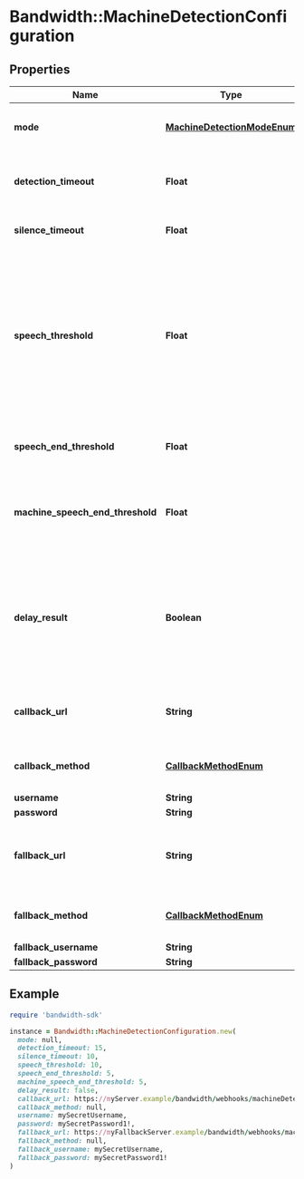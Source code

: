 # Bandwidth::MachineDetectionConfiguration

## Properties

| Name | Type | Description | Notes |
| ---- | ---- | ----------- | ----- |
| **mode** | [**MachineDetectionModeEnum**](MachineDetectionModeEnum.md) |  | [optional][default to &#39;async&#39;] |
| **detection_timeout** | **Float** | The timeout used for the whole operation, in seconds. If no result is determined in this period, a callback with a &#x60;timeout&#x60; result is sent. | [optional][default to 15] |
| **silence_timeout** | **Float** | If no speech is detected in this period, a callback with a &#39;silence&#39; result is sent. | [optional][default to 10] |
| **speech_threshold** | **Float** | When speech has ended and a result couldn&#39;t be determined based on the audio content itself, this value is used to determine if the speaker is a machine based on the speech duration. If the length of the speech detected is greater than or equal to this threshold, the result will be &#39;answering-machine&#39;. If the length of speech detected is below this threshold, the result will be &#39;human&#39;. | [optional][default to 10] |
| **speech_end_threshold** | **Float** | Amount of silence (in seconds) before assuming the callee has finished speaking. | [optional][default to 5] |
| **machine_speech_end_threshold** | **Float** | When an answering machine is detected, the amount of silence (in seconds) before assuming the message has finished playing.  If not provided it will default to the speechEndThreshold value. | [optional] |
| **delay_result** | **Boolean** | If set to &#39;true&#39; and if an answering machine is detected, the &#39;answering-machine&#39; callback will be delayed until the machine is done speaking, or an end of message tone is detected, or until the &#39;detectionTimeout&#39; is exceeded. If false, the &#39;answering-machine&#39; result is sent immediately. | [optional][default to false] |
| **callback_url** | **String** | The URL to send the &#39;machineDetectionComplete&#39; webhook when the detection is completed. Only for &#39;async&#39; mode. | [optional] |
| **callback_method** | [**CallbackMethodEnum**](CallbackMethodEnum.md) |  | [optional][default to &#39;POST&#39;] |
| **username** | **String** | Basic auth username. | [optional] |
| **password** | **String** | Basic auth password. | [optional] |
| **fallback_url** | **String** | A fallback URL which, if provided, will be used to retry the machine detection complete webhook delivery in case &#x60;callbackUrl&#x60; fails to respond | [optional] |
| **fallback_method** | [**CallbackMethodEnum**](CallbackMethodEnum.md) |  | [optional][default to &#39;POST&#39;] |
| **fallback_username** | **String** | Basic auth username. | [optional] |
| **fallback_password** | **String** | Basic auth password. | [optional] |

## Example

```ruby
require 'bandwidth-sdk'

instance = Bandwidth::MachineDetectionConfiguration.new(
  mode: null,
  detection_timeout: 15,
  silence_timeout: 10,
  speech_threshold: 10,
  speech_end_threshold: 5,
  machine_speech_end_threshold: 5,
  delay_result: false,
  callback_url: https://myServer.example/bandwidth/webhooks/machineDetectionComplete,
  callback_method: null,
  username: mySecretUsername,
  password: mySecretPassword1!,
  fallback_url: https://myFallbackServer.example/bandwidth/webhooks/machineDetectionComplete,
  fallback_method: null,
  fallback_username: mySecretUsername,
  fallback_password: mySecretPassword1!
)
```


